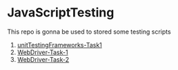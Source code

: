 # JavaScriptTesting
This repo is gonna be used to stored some testing scripts

1. [unitTestingFrameworks-Task1](./unitTestingFrameworks-Task1/README.md)
2. [WebDriver-Task-1](./WebDriver-Task-1/README.md)
3. [WebDriver-Task-2](./WebDriver-Task-2/README.md)